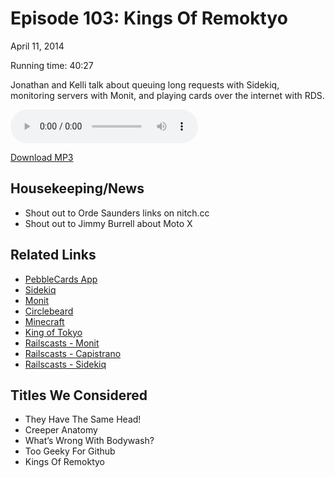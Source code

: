 Episode 103: Kings Of Remoktyo
====
April 11, 2014

Running time: 40:27

Jonathan and Kelli talk about queuing long requests with Sidekiq, monitoring servers with Monit, and playing cards over the internet with RDS.

<audio preload="auto" controls>
    <source src="https://s3.amazonaws.com/nitch/Episode_103_Kings_Of_Remoktyo.mp3" type="audio/mpeg" />
    <source src="https://s3.amazonaws.com/nitch/Episode_103_Kings_Of_Remoktyo.ogg" type="audio/ogg" />
    Your browser does not support HTML5 audio. Please download the episode using the link below.
</audio>

[Download MP3](https://s3.amazonaws.com/nitch/Episode_103_Kings_Of_Remoktyo.mp3 "Episode 103: Kings Of Remoktyo")

## Housekeeping/News

* Shout out to Orde Saunders links on nitch.cc
* Shout out to Jimmy Burrell about Moto X


## Related Links

* [PebbleCards App](http://keanulee.com/pebblecards/)
* [Sidekiq](http://sidekiq.org/)
* [Monit](http://mmonit.com/monit/)
* [Circlebeard](http://cdn-usa.gagbay.com/2012/07/circlebeard-119626.jpg)
* [Minecraft](https://minecraft.net/)
* [King of Tokyo](http://boardgamegeek.com/boardgame/70323/king-of-tokyo)
* [Railscasts - Monit](http://railscasts.com/episodes/375-monit)
* [Railscasts - Capistrano](http://railscasts.com/episodes/337-capistrano-recipes)
* [Railscasts - Sidekiq](http://railscasts.com/episodes/366-sidekiq)

## Titles We Considered

* They Have The Same Head!
* Creeper Anatomy
* What’s Wrong With Bodywash?
* Too Geeky For Github
* Kings Of Remoktyo